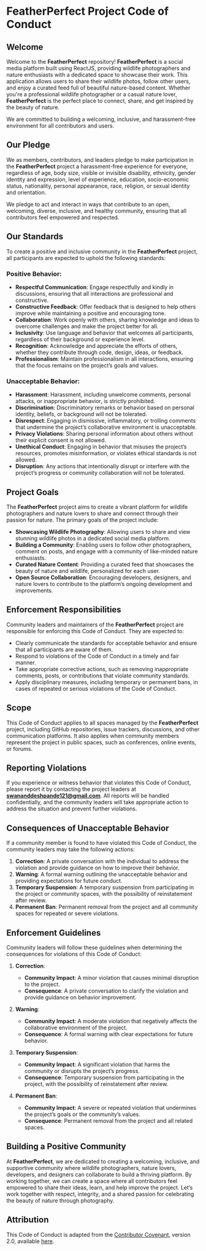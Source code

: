 # FeatherPerfect Project Code of Conduct

## Welcome

Welcome to the **FeatherPerfect** repository! **FeatherPerfect** is a social media platform built using ReactJS, providing wildlife photographers and nature enthusiasts with a dedicated space to showcase their work. This application allows users to share their wildlife photos, follow other users, and enjoy a curated feed full of beautiful nature-based content. Whether you're a professional wildlife photographer or a casual nature lover, **FeatherPerfect** is the perfect place to connect, share, and get inspired by the beauty of nature.

We are committed to building a welcoming, inclusive, and harassment-free environment for all contributors and users.

## Our Pledge

We as members, contributors, and leaders pledge to make participation in the **FeatherPerfect** project a harassment-free experience for everyone, regardless of age, body size, visible or invisible disability, ethnicity, gender identity and expression, level of experience, education, socio-economic status, nationality, personal appearance, race, religion, or sexual identity and orientation.

We pledge to act and interact in ways that contribute to an open, welcoming, diverse, inclusive, and healthy community, ensuring that all contributors feel empowered and respected.

## Our Standards

To create a positive and inclusive community in the **FeatherPerfect** project, all participants are expected to uphold the following standards:

### Positive Behavior:
- **Respectful Communication**: Engage respectfully and kindly in discussions, ensuring that all interactions are professional and constructive.
- **Constructive Feedback**: Offer feedback that is designed to help others improve while maintaining a positive and encouraging tone.
- **Collaboration**: Work openly with others, sharing knowledge and ideas to overcome challenges and make the project better for all.
- **Inclusivity**: Use language and behavior that welcomes all participants, regardless of their background or experience level.
- **Recognition**: Acknowledge and appreciate the efforts of others, whether they contribute through code, design, ideas, or feedback.
- **Professionalism**: Maintain professionalism in all interactions, ensuring that the focus remains on the project’s goals and values.

### Unacceptable Behavior:
- **Harassment**: Harassment, including unwelcome comments, personal attacks, or inappropriate behavior, is strictly prohibited.
- **Discrimination**: Discriminatory remarks or behavior based on personal identity, beliefs, or background will not be tolerated.
- **Disrespect**: Engaging in dismissive, inflammatory, or trolling comments that undermine the project’s collaborative environment is unacceptable.
- **Privacy Violations**: Sharing personal information about others without their explicit consent is not allowed.
- **Unethical Conduct**: Engaging in behavior that misuses the project’s resources, promotes misinformation, or violates ethical standards is not allowed.
- **Disruption**: Any actions that intentionally disrupt or interfere with the project’s progress or community collaboration will not be tolerated.

## Project Goals

The **FeatherPerfect** project aims to create a vibrant platform for wildlife photographers and nature lovers to share and connect through their passion for nature. The primary goals of the project include:

- **Showcasing Wildlife Photography**: Allowing users to share and view stunning wildlife photos in a dedicated social media platform.
- **Building a Community**: Enabling users to follow other photographers, comment on posts, and engage with a community of like-minded nature enthusiasts.
- **Curated Nature Content**: Providing a curated feed that showcases the beauty of nature and wildlife, personalized for each user.
- **Open Source Collaboration**: Encouraging developers, designers, and nature lovers to contribute to the platform’s ongoing development and improvements.

## Enforcement Responsibilities

Community leaders and maintainers of the **FeatherPerfect** project are responsible for enforcing this Code of Conduct. They are expected to:

- Clearly communicate the standards for acceptable behavior and ensure that all participants are aware of them.
- Respond to violations of the Code of Conduct in a timely and fair manner.
- Take appropriate corrective actions, such as removing inappropriate comments, posts, or contributions that violate community standards.
- Apply disciplinary measures, including temporary or permanent bans, in cases of repeated or serious violations of the Code of Conduct.

## Scope

This Code of Conduct applies to all spaces managed by the **FeatherPerfect** project, including GitHub repositories, issue trackers, discussions, and other communication platforms. It also applies when community members represent the project in public spaces, such as conferences, online events, or forums.

## Reporting Violations

If you experience or witness behavior that violates this Code of Conduct, please report it by contacting the project leaders at **swananddeshpande121@gmail.com**. All reports will be handled confidentially, and the community leaders will take appropriate action to address the situation and prevent further violations.

## Consequences of Unacceptable Behavior

If a community member is found to have violated this Code of Conduct, the community leaders may take the following actions:

1. **Correction**: A private conversation with the individual to address the violation and provide guidance on how to improve their behavior.
2. **Warning**: A formal warning outlining the unacceptable behavior and providing expectations for future conduct.
3. **Temporary Suspension**: A temporary suspension from participating in the project or community spaces, with the possibility of reinstatement after review.
4. **Permanent Ban**: Permanent removal from the project and all community spaces for repeated or severe violations.

## Enforcement Guidelines

Community leaders will follow these guidelines when determining the consequences for violations of this Code of Conduct:

1. **Correction**:
   - **Community Impact**: A minor violation that causes minimal disruption to the project.
   - **Consequence**: A private conversation to clarify the violation and provide guidance on behavior improvement.

2. **Warning**:
   - **Community Impact**: A moderate violation that negatively affects the collaborative environment of the project.
   - **Consequence**: A formal warning with clear expectations for future behavior.

3. **Temporary Suspension**:
   - **Community Impact**: A significant violation that harms the community or disrupts the project’s progress.
   - **Consequence**: Temporary suspension from participating in the project, with the possibility of reinstatement after review.

4. **Permanent Ban**:
   - **Community Impact**: A severe or repeated violation that undermines the project’s goals or the community’s values.
   - **Consequence**: Permanent removal from the project and all related spaces.

## Building a Positive Community

At **FeatherPerfect**, we are dedicated to creating a welcoming, inclusive, and supportive community where wildlife photographers, nature lovers, developers, and designers can collaborate to build a thriving platform. By working together, we can create a space where all contributors feel empowered to share their ideas, learn, and help improve the project. Let’s work together with respect, integrity, and a shared passion for celebrating the beauty of nature through photography.

## Attribution

This Code of Conduct is adapted from the [Contributor Covenant](https://www.contributor-covenant.org), version 2.0, available [here](https://www.contributor-covenant.org/version/2/0/code_of_conduct.html).
